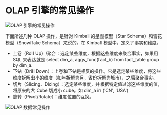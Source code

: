 # OLAP 引擎的常见操作

![OLAP 引擎的常见操作](https://pic.imgdb.cn/item/6185fe852ab3f51d917ddb8f.jpg)

下面所述几种 OLAP 操作，是针对 Kimball 的星型模型（Star Schema）和雪花模型（Snowflake Schema）来说的。在 Kimball 模型中，定义了事实和维度。

- 上卷（Roll Up）/聚合：选定某些维度，根据这些维度来聚合事实，如果用 SQL 来表达就是 select dim_a, aggs_func(fact_b) from fact_table group by dim_a.
- 下钻（Drill Down）：上卷和下钻是相反的操作。它是选定某些维度，将这些维度拆解出小的维度（如年拆解为月，省份拆解为城市），之后聚合事实。
- 切片（Slicing、Dicing）：选定某些维度，并根据特定值过滤这些维度的值，将原来的大 Cube 切成小 cube。如 dim_a in ('CN', 'USA')
- 旋转（Pivot/Rotate）：维度位置的互换。

![OLAP 数据常见操作](https://pic.imgdb.cn/item/61862f132ab3f51d91c2e978.jpg)
